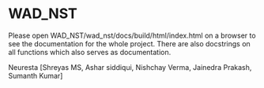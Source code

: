 # WAD_NST
Please open WAD_NST/wad_nst/docs/build/html/index.html on a browser to see the documentation for the whole project. There are also docstrings on all functions which also serves as documentation.

Neuresta [Shreyas MS, Ashar siddiqui, Nishchay Verma, Jainedra Prakash, Sumanth Kumar] 
